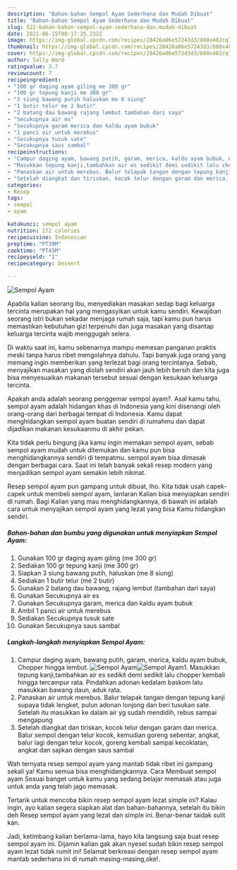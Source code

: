 ```yaml
---
description: "Bahan-bahan Sempol Ayam Sederhana dan Mudah Dibuat"
title: "Bahan-bahan Sempol Ayam Sederhana dan Mudah Dibuat"
slug: 522-bahan-bahan-sempol-ayam-sederhana-dan-mudah-dibuat
date: 2021-06-15T08:17:25.232Z
image: https://img-global.cpcdn.com/recipes/28426a06e57243d3/680x482cq70/sempol-ayam-foto-resep-utama.jpg
thumbnail: https://img-global.cpcdn.com/recipes/28426a06e57243d3/680x482cq70/sempol-ayam-foto-resep-utama.jpg
cover: https://img-global.cpcdn.com/recipes/28426a06e57243d3/680x482cq70/sempol-ayam-foto-resep-utama.jpg
author: Sally Ward
ratingvalue: 3.7
reviewcount: 7
recipeingredient:
- "100 gr daging ayam giling me 300 gr"
- "100 gr tepung kanji me 300 gr"
- "3 siung bawang putih haluskan me 8 siung"
- "1 butir telur me 2 butir"
- "2 batang dau bawang rajang lembut tambahan dari saya"
- "Secukupnya air es"
- "Secukupnya garam merica dan kaldu ayam bubuk"
- "1 panci air untuk merebus"
- "Secukupnya tusuk sate"
- "Secukupnya saus sambal"
recipeinstructions:
- "Campur daging ayam, bawang putih, garam, merica, kaldu ayam bubuk, Chopper hingga lembut."
- "Masukkan tepung kanji,tambahkan air es sedikit demi sedikit lalu chopper kembali hingga tercampur rata. Pindahkan adonan kedalam baskom lalu masukkan bawang daun, aduk rata."
- "Panaskan air untuk merebus. Balur telapak tangan dengan tepung kanji supaya tidak lengket, pulun adonan lonjong dan beri tusukan sate. Setelah itu masukkan ke dalam air yg sudah mendidih, rebus sampai mengapung"
- "Setelah diangkat dan tiriskan, kocok telur dengan garam dan merica. Balur sempol dengan telur kocok, kemudian goreng sebentar, angkat, balur lagi dengan telur kocok, goreng kembali sampai kecoklatan, angkat dan sajikan dengan saus sambal"
categories:
- Resep
tags:
- sempol
- ayam

katakunci: sempol ayam 
nutrition: 272 calories
recipecuisine: Indonesian
preptime: "PT39M"
cooktime: "PT45M"
recipeyield: "1"
recipecategory: Dessert

---
```



![Sempol Ayam](https://img-global.cpcdn.com/recipes/28426a06e57243d3/680x482cq70/sempol-ayam-foto-resep-utama.jpg)

Apabila kalian seorang ibu, menyediakan masakan sedap bagi keluarga tercinta merupakan hal yang mengasyikan untuk kamu sendiri. Kewajiban seorang istri bukan sekadar menjaga rumah saja, tapi kamu pun harus memastikan kebutuhan gizi terpenuhi dan juga masakan yang disantap keluarga tercinta wajib menggugah selera.

Di waktu  saat ini, kamu sebenarnya mampu memesan panganan praktis meski tanpa harus ribet mengolahnya dahulu. Tapi banyak juga orang yang memang ingin memberikan yang terlezat bagi orang tercintanya. Sebab, menyajikan masakan yang diolah sendiri akan jauh lebih bersih dan kita juga bisa menyesuaikan makanan tersebut sesuai dengan kesukaan keluarga tercinta. 



Apakah anda adalah seorang penggemar sempol ayam?. Asal kamu tahu, sempol ayam adalah hidangan khas di Indonesia yang kini disenangi oleh orang-orang dari berbagai tempat di Indonesia. Kamu dapat menghidangkan sempol ayam buatan sendiri di rumahmu dan dapat dijadikan makanan kesukaanmu di akhir pekan.

Kita tidak perlu bingung jika kamu ingin memakan sempol ayam, sebab sempol ayam mudah untuk ditemukan dan kamu pun bisa menghidangkannya sendiri di tempatmu. sempol ayam bisa dimasak dengan berbagai cara. Saat ini telah banyak sekali resep modern yang menjadikan sempol ayam semakin lebih nikmat.

Resep sempol ayam pun gampang untuk dibuat, lho. Kita tidak usah capek-capek untuk membeli sempol ayam, lantaran Kalian bisa menyiapkan sendiri di rumah. Bagi Kalian yang mau menghidangkannya, di bawah ini adalah cara untuk menyajikan sempol ayam yang lezat yang bisa Kamu hidangkan sendiri.

<!--inarticleads1-->

##### Bahan-bahan dan bumbu yang digunakan untuk menyiapkan Sempol Ayam:

1. Gunakan 100 gr daging ayam giling (me 300 gr)
1. Sediakan 100 gr tepung kanji (me 300 gr)
1. Siapkan 3 siung bawang putih, haluskan (me 8 siung)
1. Sediakan 1 butir telur (me 2 butir)
1. Gunakan 2 batang dau bawang, rajang lembut (tambahan dari saya)
1. Gunakan Secukupnya air es
1. Gunakan Secukupnya garam, merica dan kaldu ayam bubuk
1. Ambil 1 panci air untuk merebus
1. Sediakan Secukupnya tusuk sate
1. Gunakan Secukupnya saus sambal




<!--inarticleads2-->

##### Langkah-langkah menyiapkan Sempol Ayam:

1. Campur daging ayam, bawang putih, garam, merica, kaldu ayam bubuk, Chopper hingga lembut.
<img src="https://img-global.cpcdn.com/steps/b1a03d42f701b5c1/160x128cq70/sempol-ayam-langkah-memasak-1-foto.jpg" alt="Sempol Ayam"><img src="https://img-global.cpcdn.com/steps/8959731e5ef41ea3/160x128cq70/sempol-ayam-langkah-memasak-1-foto.jpg" alt="Sempol Ayam">1. Masukkan tepung kanji,tambahkan air es sedikit demi sedikit lalu chopper kembali hingga tercampur rata. Pindahkan adonan kedalam baskom lalu masukkan bawang daun, aduk rata.
1. Panaskan air untuk merebus. Balur telapak tangan dengan tepung kanji supaya tidak lengket, pulun adonan lonjong dan beri tusukan sate. Setelah itu masukkan ke dalam air yg sudah mendidih, rebus sampai mengapung
1. Setelah diangkat dan tiriskan, kocok telur dengan garam dan merica. Balur sempol dengan telur kocok, kemudian goreng sebentar, angkat, balur lagi dengan telur kocok, goreng kembali sampai kecoklatan, angkat dan sajikan dengan saus sambal




Wah ternyata resep sempol ayam yang mantab tidak ribet ini gampang sekali ya! Kamu semua bisa menghidangkannya. Cara Membuat sempol ayam Sesuai banget untuk kamu yang sedang belajar memasak atau juga untuk anda yang telah jago memasak.

Tertarik untuk mencoba bikin resep sempol ayam lezat simple ini? Kalau ingin, ayo kalian segera siapkan alat dan bahan-bahannya, setelah itu bikin deh Resep sempol ayam yang lezat dan simple ini. Benar-benar taidak sulit kan. 

Jadi, ketimbang kalian berlama-lama, hayo kita langsung saja buat resep sempol ayam ini. Dijamin kalian gak akan nyesel sudah bikin resep sempol ayam lezat tidak rumit ini! Selamat berkreasi dengan resep sempol ayam mantab sederhana ini di rumah masing-masing,oke!.

